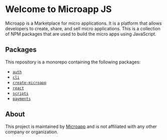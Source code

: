 # Welcome to Microapp JS

Microapp is a Marketplace for micro applications. It is a platform that allows developers to create, share, and sell micro applications.
This is a collection of NPM packages that are used to build the micro apps using JavaScript.

## Packages

This repository is a monorepo containing the following packages:

- [`auth`](/packages/auth)
- [`cli`](/packages/cli)
- [`create-microapp`](/packages/create-microapp)
- [`react`](/packages/react)
- [`scripts`](/packages/scripts)
- [`payments`](/packages/payments)

## About

This project is maintained by [Microapp](https://microapp.io) and is not affiliated with any other company or organization.
